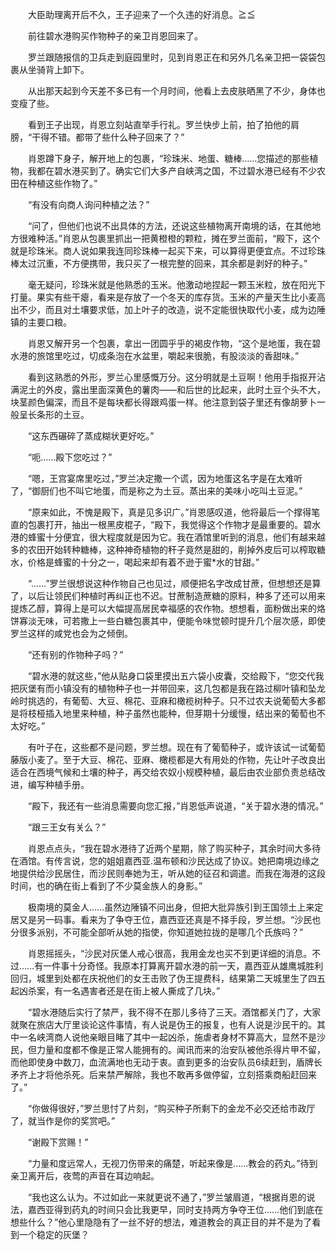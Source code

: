 　　大臣助理离开后不久，王子迎来了一个久违的好消息。≧≦

　　前往碧水港购买作物种子的亲卫肖恩回来了。

　　罗兰跟随报信的卫兵走到庭园里时，见到肖恩正在和另外几名亲卫把一袋袋包裹从坐骑背上卸下。

　　从出那天起到今天差不多已有一个月时间，他看上去皮肤晒黑了不少，身体也变瘦了些。

　　看到王子出现，肖恩立刻站直举手行礼。罗兰快步上前，拍了拍他的肩膀，“干得不错。都带了些什么种子回来了？”

　　肖恩蹲下身子，解开地上的包裹，“珍珠米、地蛋、糖棒……您描述的那些植物，我都在碧水港买到了。确实它们大多产自峡湾之国，不过碧水港已经有不少农田在种植这些作物了。”

　　“有没有向商人询问种植之法？”

　　“问了，但他们也说不出具体的方法，还说这些植物离开南境的话，在其他地方很难种活。”肖恩从包裹里抓出一把黄橙橙的颗粒，摊在罗兰面前，“殿下，这个就是珍珠米。商人说如果我连同珍珠棒一起买下来，可以算得更便宜点。不过珍珠棒太过沉重，不方便携带，我只买了一根完整的回来，其余都是剥好的种子。”

　　毫无疑问，珍珠米就是他熟悉的玉米。他激动地捏起一颗玉米粒，放在阳光下打量。果实有些干瘪，看来是存放了一个冬天的库存货。玉米的产量天生比小麦高出不少，而且对土壤要求低，加上叶子的改造，说不定能很快取代小麦，成为边陲镇的主要口粮。

　　肖恩又解开另一个包裹，拿出一团圆乎乎的褐皮作物，“这个是地蛋，我在碧水港的旅馆里吃过，切成条泡在水盆里，嚼起来很脆，有股淡淡的香甜味。”

　　看到这熟悉的外形，罗兰心里感慨万分。这分明就是土豆啊！他用手指抠开沾满泥土的外皮，露出里面深黄色的薯肉——和后世的比起来，此时土豆个头不大，块茎颜色偏深，而且不是每块都长得跟鸡蛋一样。他注意到袋子里还有像胡萝卜一般呈长条形的土豆。

　　“这东西碾碎了蒸成糊状更好吃。”

　　“呃……殿下您吃过？”

　　“嗯，王宫宴席里吃过，”罗兰决定撒一个谎，因为地蛋这名字是在太难听了，“御厨们也不叫它地蛋，而是称之为土豆。蒸出来的美味小吃叫土豆泥。”

　　“原来如此，不愧是殿下，真是见多识广。”肖恩感叹道，他将最后一个撑得笔直的包裹打开，抽出一根黑皮棍子，“殿下，我觉得这个作物才是最重要的。碧水港的蜂蜜十分便宜，很大程度就是因为它。我在酒馆里听到的消息，他们有越来越多的农田开始转种糖棒，这种神奇植物的秆子竟然是甜的，削掉外皮后可以榨取糖水，价格是蜂蜜的十分之一，喝起来却有着不逊于蜜*水的甘甜。”

　　“……”罗兰很想说这种作物自己也见过，顺便把名字改成甘蔗，但想想还是算了，以后让领民们种植时再纠正也不迟。甘蔗制造蔗糖的原料，种多了还可以用来提炼乙醇，算得上是可以大幅提高居民幸福感的农作物。想想看，面粉做出来的烙饼寡淡无味，可若撒上一些白糖包裹其中，便能令味觉顿时提升几个层次感，即使罗兰这样的咸党也会为之倾倒。

　　“还有别的作物种子吗？”

　　“碧水港的就这些，”他从贴身口袋里摸出五六袋小皮囊，交给殿下，“您交代我把灰堡有而小镇没有的植物种子也一并带回来，这几包都是我在路过柳叶镇和坠龙岭时挑选的，有葡萄、大豆、棉花、亚麻和橄榄树种子。只不过农夫说葡萄大多都是将枝桠插入地里来种植，种子虽然也能种，但芽期十分缓慢，结出来的葡萄也不太好吃。”

　　有叶子在，这些都不是问题，罗兰想。现在有了葡萄种子，或许该试一试葡萄藤版小麦了。至于大豆、棉花、亚麻、橄榄都是大有用处的作物，先让叶子改良出适合在西境气候和土壤的种子，再交给农奴小规模种植，最后由农业部负责总结改进，编写种植手册。

　　“殿下，我还有一些消息需要向您汇报，”肖恩低声说道，“关于碧水港的情况。”

　　“跟三王女有关么？”

　　肖恩点点头，“我在碧水港待了近两个星期，除了购买种子，其余时间大多待在酒馆。有传言说，您的姐姐嘉西亚.温布顿和沙民达成了协议。她把南境边缘之地提供给沙民居住，而沙民则奉她为王，听从她的征召和调遣。而我在海港的这段时间，也的确在街上看到了不少莫金族人的身影。”

　　极南境的莫金人……虽然边陲镇不问出身，但把大批异族引到王国领土上来定居又是另一码事。看来为了争夺王位，嘉西亚还真是不择手段，罗兰想。“沙民也分很多派别，不可能全部听从她的指使，你知道她拉拢的是哪几个氏族吗？”

　　肖恩摇摇头，“沙民对灰堡人戒心很高，我用金龙也买不到更详细的消息。不过……有一件事十分奇怪。我原本打算离开碧水港的前一天，嘉西亚从雄鹰城胜利回归，城里到处都在庆祝他们的女王击败了伪王提费科，结果第二天城里生了四五起凶杀案，有一名遇害者还是在街上被人撕成了几块。”

　　“碧水港随后实行了禁严，我不得不在那儿多待了三天。酒馆都关门了，大家就聚在旅店大厅里谈论这件事情，有人说是伪王的报复，也有人说是沙民干的。其中一名峡湾商人说他亲眼目睹了其中一起凶杀，施虐者身材不算高大，显然不是沙民，但力量和度都不像是正常人能拥有的。闻讯而来的治安队被他杀得片甲不留，而他即使身中数刀，血流满地也无动于衷。直到更多的治安队员6续赶到，盾牌长矛齐上才将他杀死。后来禁严解除，我也不敢再多做停留，立刻搭乘商船赶回来了。”

　　“你做得很好，”罗兰思忖了片刻，“购买种子所剩下的金龙不必交还给市政厅了，就当作是你的奖赏吧。”

　　“谢殿下赏赐！”

　　“力量和度远常人，无视刀伤带来的痛楚，听起来像是……教会的药丸。”待到亲卫离开后，夜莺的声音在耳边响起。

　　“我也这么认为。不过如此一来就更说不通了，”罗兰皱眉道，“根据肖恩的说法，嘉西亚得到药丸的时间只会比我更早，同时支持两方争夺王位……他们到底在想些什么？”他心里隐隐有了一丝不好的想法，难道教会的真正目的并不是为了看到一个稳定的灰堡？

